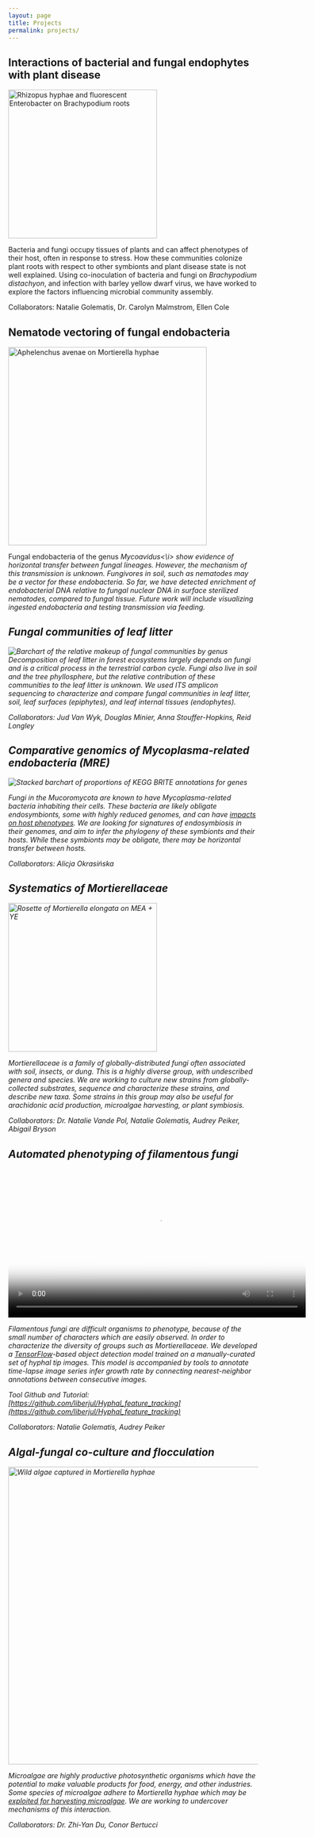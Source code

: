 ```yaml
---
layout: page
title: Projects
permalink: projects/
---
```

## Interactions of bacterial and fungal endophytes with plant disease
<img src="/images/Rhizopus_w_roots.jpg" alt="Rhizopus hyphae and fluorescent Enterobacter on Brachypodium roots" width="300"/>

Bacteria and fungi occupy tissues of plants and can affect phenotypes of their host, often in response to stress. How these communities colonize plant roots with respect to other symbionts and plant disease state is not well explained. Using co-inoculation of bacteria and fungi on <i>Brachypodium distachyon</i>, and infection with barley yellow dwarf virus, we have worked to explore the factors influencing microbial community assembly.

Collaborators: Natalie Golematis, Dr. Carolyn Malmstrom, Ellen Cole

## Nematode vectoring of fungal endobacteria
<img src="/images/Aphe_avenae_100x.jpg" alt="Aphelenchus avenae on Mortierella hyphae" width="400"/>

Fungal endobacteria of the genus <i>Mycoavidus<\i> show evidence of horizontal transfer between fungal lineages. However, the mechanism of this transmission is unknown. Fungivores in soil, such as nematodes may be a vector for these endobacteria. So far, we have detected enrichment of endobacterial DNA relative to fungal nuclear DNA in surface sterilized nematodes, compared to fungal tissue. Future work will include visualizing ingested endobacteria and testing transmission via feeding.

## Fungal communities of leaf litter
![Barchart of the relative makeup of fungal communities by genus](/images/top30_genera_gg_constax.png)
Decomposition of leaf litter in forest ecosystems largely depends on fungi and is a critical process in the terrestrial carbon cycle. Fungi also live in soil and the tree phyllosphere, but the relative contribution of these communities to the leaf litter is unknown. We used ITS amplicon sequencing to characterize and compare fungal communities in leaf litter, soil, leaf surfaces (epiphytes), and leaf internal tissues (endophytes).

Collaborators: Jud Van Wyk, Douglas Minier, Anna Stouffer-Hopkins, Reid Longley

## Comparative genomics of <i>Mycoplasma</i>-related endobacteria (MRE)
![Stacked barchart of proportions of KEGG BRITE annotations for genes](/images/Level2_BRITE_barplot.png)

Fungi in the Mucoromycota are known to have <i>Mycoplasma</i>-related bacteria inhabiting their cells. These bacteria are likely obligate endosymbionts, some with highly reduced genomes, and can have [impacts on host phenotypes](https://www.nature.com/articles/s41396-018-0053-9). We are looking for signatures of endosymbiosis in their genomes, and aim to infer the phylogeny of these symbionts and their hosts. While these symbionts may be
obligate, there may be horizontal transfer between hosts.

Collaborators: Alicja Okrasińska
## Systematics of Mortierellaceae
<img src="/images/Mortierella_rosette.jpg" alt="Rosette of Mortierella elongata on MEA + YE" width="300"/>

Mortierellaceae is a family of globally-distributed fungi often associated with soil, insects, or dung. This is a highly diverse group, with undescribed genera and species. We are working to culture new strains from globally-collected substrates, sequence and characterize these strains, and describe new taxa. Some strains in this group may also be useful for arachidonic acid production, microalgae harvesting, or plant symbiosis.

Collaborators: Dr. Natalie Vande Pol, Natalie Golematis, Audrey Peiker, Abigail Bryson

## Automated phenotyping of filamentous fungi
<video src="/images/tip_tracking_vid.mp4" poster="/images/tip_tracking_poster.jpg" width="600" controls preload></video>

Filamentous fungi are difficult organisms to phenotype, because of the small number of characters which are easily observed. In order to characterize the diversity of groups such as Mortierellaceae. We developed a [TensorFlow](https://www.tensorflow.org/)-based object detection model trained on a manually-curated set of hyphal tip images. This model is accompanied by tools to annotate time-lapse image series infer growth rate by connecting nearest-neighbor annotations between consecutive images.

Tool Github and Tutorial: [https://github.com/liberjul/Hyphal_feature_tracking](https://github.com/liberjul/Hyphal_feature_tracking)

Collaborators: Natalie Golematis, Audrey Peiker

## Algal-fungal co-culture and flocculation
<img src="/images/Algae_010.jpg" alt="Wild algae captured in Mortierella hyphae" width="600"/>

Microalgae are highly productive photosynthetic organisms which have the potential to make valuable products for food, energy, and other industries. Some species of microalgae adhere to Mortierella hyphae which may be [exploited for harvesting microalgae](https://biotechnologyforbiofuels.biomedcentral.com/articles/10.1186/s13068-018-1172-2). We are working to undercover mechanisms of this interaction.

Collaborators: Dr. Zhi-Yan Du, Conor Bertucci

